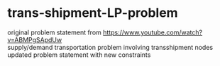# trans-shipment-LP-problem
 original problem statement from https://www.youtube.com/watch?v=ABMPgSApdUw   
 supply/demand transportation problem involving transshipment nodes \
 updated problem statement with new constraints 

